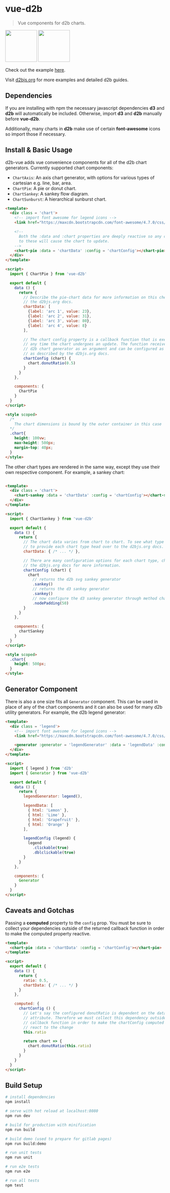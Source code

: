 # vue-d2b

> Vue components for d2b charts.

<img src="./static/logo-vue.png" height="100"/> <img src="./static/logo-d2b.png" height="100"/>

Check out the example [here](https://d2bjs.github.io/vue-d2b/).

Visit [d2bjs.org](http://d2bjs.org) for more examples and detailed d2b guides.

## Dependencies

If you are installing with npm the necessary javascript dependencies **d3** and **d2b** will automatically be included. Otherwise, import **d3** and **d2b** manually before **vue-d2b**.

Additionally, many charts in **d2b** make use of certain **font-awesome** icons so import those if necessary.

## Install & Basic Usage

d2b-vue adds vue convenience components for all of the d2b chart generators. Currently supported chart components:

- `ChartAxis`: An axis chart generator, with options for various types of cartesian e.g. line, bar, area.
- `ChartPie`: A pie or donut chart.
- `ChartSankey`: A sankey flow diagram.
- `ChartSunburst`: A hierarchical sunburst chart.

```html
<template>
  <div class = 'chart'>
    <!-- import font awesome for legend icons -->
    <link href="https://maxcdn.bootstrapcdn.com/font-awesome/4.7.0/css/font-awesome.min.css" rel="stylesheet" integrity="sha384-wvfXpqpZZVQGK6TAh5PVlGOfQNHSoD2xbE+QkPxCAFlNEevoEH3Sl0sibVcOQVnN" crossorigin="anonymous">

    <!--
      Both the :data and :chart properties are deeply reactive so any changes
      to these will cause the chart to update.
    -->
    <chart-pie :data = 'chartData' :config = 'chartConfig'></chart-pie>
  </div>
</template>

<script>
  import { ChartPie } from 'vue-d2b'

  export default {
    data () {
      return {
        // Describe the pie-chart data for more information on this checkout
        // the d2bjs.org docs.
        chartData: [
          {label: 'arc 1', value: 23},
          {label: 'arc 2', value: 31},
          {label: 'arc 3', value: 80},
          {label: 'arc 4', value: 8}
        ],

        // The chart config property is a callback function that is executed
        // any time the chart undergoes an update. The function receives the
        // d2b chart generator as an argument and can be configured as described
        // as described by the d2bjs.org docs.
        chartConfig (chart) {
          chart.donutRatio(0.5)
        }
      }
    },

    components: {
      ChartPie
    }
  }
</script>

<style scoped>
  /*
    The chart dimensions is bound by the outer container in this case '.chart'.
  */
  .chart{
    height: 100vw;
    max-height: 500px;
    margin-top: 40px;
  }
</style>
```

The other chart types are rendered in the same way, except they use their own respective component. For example, a sankey chart:

```html

<template>
  <div class = 'chart'>
    <chart-sankey :data = 'chartData' :config = 'chartConfig'></chart-sankey>
  </div>
</template>

<script>
  import { ChartSankey } from 'vue-d2b'

  export default {
    data () {
      return {
        // The chart data varies from chart to chart. To see what type of data
        // to provide each chart type head over to the d2bjs.org docs.
        chartData: { /* ... */ },

        // There are many configuration options for each chart type, checkout
        // the d2bjs.org docs for more information.
        chartConfig (chart) {
          chart
            // returns the d2b svg sankey generator
            .sankey()
            // returns the d3 sankey generator
            .sankey()
            // now configure the d3 sankey generator through method chaining
            .nodePadding(50)
        }
      }
    },

    components: {
      chartSankey
    }
  }
</script>

<style scoped>
  .chart{
    height: 500px;
  }
</style>
```

## Generator Component

There is also a one size fits all `Generator` component. This can be used in place of any of the chart components and it can also be used for many d2b utility generators. For example, the d2b legend generator:

```html
<template>
  <div class = 'legend'>
    <!-- import font awesome for legend icons -->
    <link href="https://maxcdn.bootstrapcdn.com/font-awesome/4.7.0/css/font-awesome.min.css" rel="stylesheet" integrity="sha384-wvfXpqpZZVQGK6TAh5PVlGOfQNHSoD2xbE+QkPxCAFlNEevoEH3Sl0sibVcOQVnN" crossorigin="anonymous">

    <generator :generator = 'legendGenerator' :data = 'legendData' :config = 'legendConfig'></generator>
  </div>
</template>

<script>
  import { legend } from 'd2b'
  import { Generator } from 'vue-d2b'

  export default {
    data () {
      return {
        legendGenerator: legend(),

        legendData: [
          { html: 'Lemon' },
          { html: 'Lime' },
          { html: 'Grapefruit' },
          { html: 'Orange' }
        ],

        legendConfig (legend) {
          legend
            .clickable(true)
            .dblclickable(true)
        }
      }
    },

    components: {
      Generator
    }
  }
</script>
```

## Caveats and Gotchas

Passing a **computed** property to the `config` prop. You must be sure to collect your dependencies outside of the returned callback function in order to make the computed property reactive.

```html
<template>
  <chart-pie :data = 'chartData' :config = 'chartConfig'></chart-pie>
</template>

<script>
  export default {
    data () {
      return {
        ratio: 0.5,
        chartData: { /* ... */ }
      }
    },

    computed: {
      chartConfig () {
        // Let's say the configured donutRatio is dependent on the data's ratio
        // attribute. Therefore we must collect this dependency outside of the
        // callback function in order to make the chartConfig computed property
        // react to the change
        this.ratio

        return chart => {
          chart.donutRatio(this.ratio)
        }
      }
    }
  }
</script>
```

## Build Setup

``` bash
# install dependencies
npm install

# serve with hot reload at localhost:8080
npm run dev

# build for production with minification
npm run build

# build demo (used to prepare for gitlab pages)
npm run build:demo

# run unit tests
npm run unit

# run e2e tests
npm run e2e

# run all tests
npm test
```
